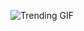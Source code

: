 ![Trending GIF](https://media2.giphy.com/media/v1.Y2lkPThiYjIxNzcyYmlkYTAyOGJ4MmVvMWhlOWRuM2d6Mmxtb2tuOTU1NXQwdWs0ZnZ2MCZlcD12MV9naWZzX3NlYXJjaCZjdD1n/wQAbcl6iDnawokpLj9/giphy.gif)

